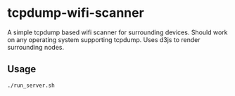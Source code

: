 # tcpdump-wifi-scanner
A simple tcpdump based wifi scanner for surrounding devices. Should work on any operating system supporting tcpdump.
Uses d3js to render surrounding nodes.

## Usage
````./run_server.sh````
